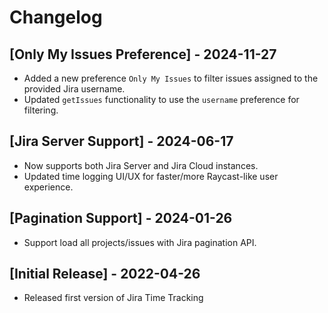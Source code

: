 # Changelog

## [Only My Issues Preference] - 2024-11-27

- Added a new preference `Only My Issues` to filter issues assigned to the provided Jira username.
- Updated `getIssues` functionality to use the `username` preference for filtering.

## [Jira Server Support] - 2024-06-17

- Now supports both Jira Server and Jira Cloud instances.
- Updated time logging UI/UX for faster/more Raycast-like user experience.

## [Pagination Support] - 2024-01-26

- Support load all projects/issues with Jira pagination API.

## [Initial Release] - 2022-04-26

- Released first version of Jira Time Tracking
